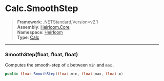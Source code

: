 # Calc.SmoothStep

> **Framework**: .NETStandard,Version=v2.1  
> **Assembly**: [Heirloom.Core][0]  
> **Namespace**: [Heirloom][0]  
> **Type**: [Calc][1]  

--------------------------------------------------------------------------------

### SmoothStep(float, float, float)

Computes the smooth-step of `x` between `min` and `max` .

```cs
public float SmoothStep(float min, float max, float x)
```

[0]: ..\Heirloom.Core.md
[1]: Heirloom.Calc.md
